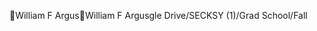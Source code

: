 William F Argus                                       W i l l i a m   F   A r g u s   g l e   D r i v e / S E C K S Y   ( 1 ) / G r a d   S c h o o l / F a l l 